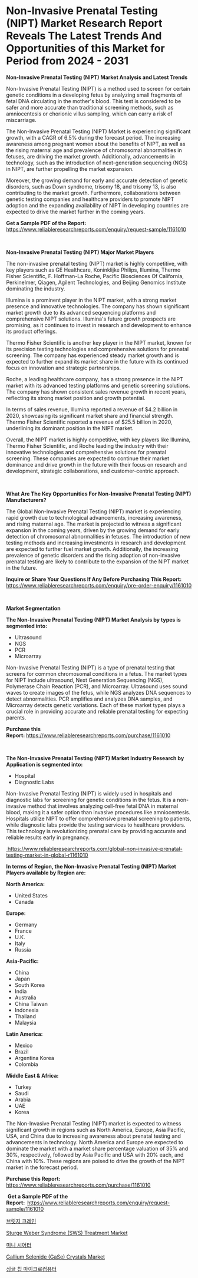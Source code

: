 <p><h1>Non-Invasive Prenatal Testing (NIPT) Market Research Report Reveals The Latest Trends And Opportunities of this Market for Period from 2024 - 2031</h1></p><p><strong>Non-Invasive Prenatal Testing (NIPT) Market Analysis and Latest Trends</strong></p>
<p><p>Non-Invasive Prenatal Testing (NIPT) is a method used to screen for certain genetic conditions in a developing fetus by analyzing small fragments of fetal DNA circulating in the mother's blood. This test is considered to be safer and more accurate than traditional screening methods, such as amniocentesis or chorionic villus sampling, which can carry a risk of miscarriage.</p><p>The Non-Invasive Prenatal Testing (NIPT) Market is experiencing significant growth, with a CAGR of 6.5% during the forecast period. The increasing awareness among pregnant women about the benefits of NIPT, as well as the rising maternal age and prevalence of chromosomal abnormalities in fetuses, are driving the market growth. Additionally, advancements in technology, such as the introduction of next-generation sequencing (NGS) in NIPT, are further propelling the market expansion.</p><p>Moreover, the growing demand for early and accurate detection of genetic disorders, such as Down syndrome, trisomy 18, and trisomy 13, is also contributing to the market growth. Furthermore, collaborations between genetic testing companies and healthcare providers to promote NIPT adoption and the expanding availability of NIPT in developing countries are expected to drive the market further in the coming years.</p></p>
<p><strong>Get a Sample PDF of the Report:&nbsp;</strong> <a href="https://www.reliableresearchreports.com/enquiry/request-sample/1161010">https://www.reliableresearchreports.com/enquiry/request-sample/1161010</a></p>
<p>&nbsp;</p>
<p><strong>Non-Invasive Prenatal Testing (NIPT) Major Market Players</strong></p>
<p><p>The non-invasive prenatal testing (NIPT) market is highly competitive, with key players such as GE Healthcare, Koninklijke Philips, Illumina, Thermo Fisher Scientific, F. Hoffman-La Roche, Pacific Biosciences Of California, Perkinelmer, Qiagen, Agilent Technologies, and Beijing Genomics Institute dominating the industry.</p><p>Illumina is a prominent player in the NIPT market, with a strong market presence and innovative technologies. The company has shown significant market growth due to its advanced sequencing platforms and comprehensive NIPT solutions. Illumina's future growth prospects are promising, as it continues to invest in research and development to enhance its product offerings.</p><p>Thermo Fisher Scientific is another key player in the NIPT market, known for its precision testing technologies and comprehensive solutions for prenatal screening. The company has experienced steady market growth and is expected to further expand its market share in the future with its continued focus on innovation and strategic partnerships.</p><p>Roche, a leading healthcare company, has a strong presence in the NIPT market with its advanced testing platforms and genetic screening solutions. The company has shown consistent sales revenue growth in recent years, reflecting its strong market position and growth potential.</p><p>In terms of sales revenue, Illumina reported a revenue of $4.2 billion in 2020, showcasing its significant market share and financial strength. Thermo Fisher Scientific reported a revenue of $25.5 billion in 2020, underlining its dominant position in the NIPT market.</p><p>Overall, the NIPT market is highly competitive, with key players like Illumina, Thermo Fisher Scientific, and Roche leading the industry with their innovative technologies and comprehensive solutions for prenatal screening. These companies are expected to continue their market dominance and drive growth in the future with their focus on research and development, strategic collaborations, and customer-centric approach.</p></p>
<p>&nbsp;</p>
<p><strong>What Are The Key Opportunities For Non-Invasive Prenatal Testing (NIPT) Manufacturers?</strong></p>
<p><p>The Global Non-Invasive Prenatal Testing (NIPT) market is experiencing rapid growth due to technological advancements, increasing awareness, and rising maternal age. The market is projected to witness a significant expansion in the coming years, driven by the growing demand for early detection of chromosomal abnormalities in fetuses. The introduction of new testing methods and increasing investments in research and development are expected to further fuel market growth. Additionally, the increasing prevalence of genetic disorders and the rising adoption of non-invasive prenatal testing are likely to contribute to the expansion of the NIPT market in the future.</p></p>
<p><strong>Inquire or Share Your Questions If Any Before Purchasing This Report:</strong> <a href="https://www.reliableresearchreports.com/enquiry/pre-order-enquiry/1161010">https://www.reliableresearchreports.com/enquiry/pre-order-enquiry/1161010</a></p>
<p>&nbsp;</p>
<p><strong>Market Segmentation</strong></p>
<p><strong>The Non-Invasive Prenatal Testing (NIPT) Market Analysis by types is segmented into:</strong></p>
<p><ul><li>Ultrasound</li><li>NGS</li><li>PCR</li><li>Microarray</li></ul></p>
<p><p>Non-Invasive Prenatal Testing (NIPT) is a type of prenatal testing that screens for common chromosomal conditions in a fetus. The market types for NIPT include ultrasound, Next Generation Sequencing (NGS), Polymerase Chain Reaction (PCR), and Microarray. Ultrasound uses sound waves to create images of the fetus, while NGS analyzes DNA sequences to detect abnormalities. PCR amplifies and analyzes DNA samples, and Microarray detects genetic variations. Each of these market types plays a crucial role in providing accurate and reliable prenatal testing for expecting parents.</p></p>
<p><strong>Purchase this Report:&nbsp;</strong><a href="https://www.reliableresearchreports.com/purchase/1161010">https://www.reliableresearchreports.com/purchase/1161010</a></p>
<p>&nbsp;</p>
<p><strong>The Non-Invasive Prenatal Testing (NIPT) Market Industry Research by Application is segmented into:</strong></p>
<p><ul><li>Hospital</li><li>Diagnostic Labs</li></ul></p>
<p><p>Non-Invasive Prenatal Testing (NIPT) is widely used in hospitals and diagnostic labs for screening for genetic conditions in the fetus. It is a non-invasive method that involves analyzing cell-free fetal DNA in maternal blood, making it a safer option than invasive procedures like amniocentesis. Hospitals utilize NIPT to offer comprehensive prenatal screening to patients, while diagnostic labs provide the testing services to healthcare providers. This technology is revolutionizing prenatal care by providing accurate and reliable results early in pregnancy.</p></p>
<p><a href="https://www.reliableresearchreports.com/global-non-invasive-prenatal-testing-market-in-global-r1161010">&nbsp;https://www.reliableresearchreports.com/global-non-invasive-prenatal-testing-market-in-global-r1161010</a></p>
<p><strong>In terms of Region, the Non-Invasive Prenatal Testing (NIPT) Market Players available by Region are:</strong></p>
<p>
    <p> <strong> North America: </strong>
        <ul>
            <li>United States</li>
            <li>Canada</li>
        </ul>
        </p> 
    <p> <strong> Europe: </strong>
        <ul>
            <li>Germany</li>
            <li>France</li>
            <li>U.K.</li>
            <li>Italy</li>
            <li>Russia</li>
        </ul>
        </p> 
    <p> <strong> Asia-Pacific: </strong>
        <ul>
            <li>China</li>
            <li>Japan</li>
            <li>South Korea</li>
            <li>India</li>
            <li>Australia</li>
            <li>China Taiwan</li>
            <li>Indonesia</li>
            <li>Thailand</li>
            <li>Malaysia</li>
        </ul>
        </p> 
    <p> <strong> Latin America: </strong>
        <ul>
            <li>Mexico</li>
            <li>Brazil</li>
            <li>Argentina Korea</li>
            <li>Colombia</li>
        </ul>
        </p> 
    <p> <strong> Middle East & Africa: </strong>
        <ul>
            <li>Turkey</li>
            <li>Saudi</li>
            <li>Arabia</li>
            <li>UAE</li>
            <li>Korea</li>
        </ul>
    </p>
    </p>
<p><p>The Non-Invasive Prenatal Testing (NIPT) market is expected to witness significant growth in regions such as North America, Europe, Asia Pacific, USA, and China due to increasing awareness about prenatal testing and advancements in technology. North America and Europe are expected to dominate the market with a market share percentage valuation of 35% and 30%, respectively, followed by Asia Pacific and USA with 20% each, and China with 10%. These regions are poised to drive the growth of the NIPT market in the forecast period.</p></p>
<p><strong>Purchase this Report: </strong><a href="https://www.reliableresearchreports.com/purchase/1161010">https://www.reliableresearchreports.com/purchase/1161010</a></p>
<p>&nbsp;<strong>Get a Sample PDF of the Report:&nbsp;&nbsp;</strong><a href="https://www.reliableresearchreports.com/enquiry/request-sample/1161010">https://www.reliableresearchreports.com/enquiry/request-sample/1161010</a></p>
<p><strong></strong></p>
<p><p><a href="https://medium.com/@pyscho67867/%EB%8B%A4%EB%A6%AC-%ED%81%AC%EB%A0%88%EC%9D%B8-%EC%8B%9C%EC%9E%A5-%EA%B2%BD%EC%9F%81-%EB%B6%84%EC%84%9D-%EC%8B%9C%EC%9E%A5-%EB%8F%99%ED%96%A5-%EB%B0%8F-2031%EB%85%84%EA%B9%8C%EC%A7%80%EC%9D%98-%EC%98%88%EC%B8%A1-a678718cca29">브릿지 크레인</a></p><p><a href="https://github.com/maudAbbott7/Market-Research-Report-List-1/blob/main/sturge-weber-syndrome-sws-treatment-market.md">Sturge Weber Syndrome (SWS) Treatment Market</a></p><p><a href="https://medium.com/@pepo3k/%EB%AF%B8%EB%8B%88-%EA%B7%B9%EC%9E%A5-%EC%8B%9C%EC%9E%A5-%EB%B6%84%EC%84%9D-cagr-%EC%8B%9C%EC%9E%A5-%EC%84%B8%EB%B6%84%ED%99%94-%EB%B0%8F-%EA%B8%80%EB%A1%9C%EB%B2%8C-%EC%82%B0%EC%97%85-%EA%B0%9C%EC%9A%94-d0887f7f6044">미니 시어터</a></p><p><a href="https://issuu.com/reportprime-2/docs/gallium-selenide-gase-crystals-market-size-2030.pp">Gallium Selenide (GaSe) Crystals Market</a></p><p><a href="https://github.com/PercyHagernes9778/Market-Research-Report-List-1/blob/main/343119343121.md">싱글 칩 마이크로컴퓨터</a></p></p>